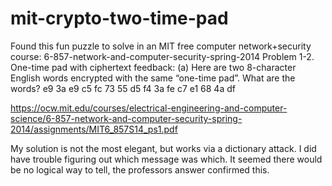 # mit-crypto-two-time-pad

Found this fun puzzle to solve in an MIT free computer network+security course: 6-857-network-and-computer-security-spring-2014 Problem 1-2. One-time pad with ciphertext feedback: (a) Here are two 8-character English words encrypted with the same “one-time pad”. What are the words? e9 3a e9 c5 fc 73 55 d5 f4 3a fe c7 e1 68 4a df

https://ocw.mit.edu/courses/electrical-engineering-and-computer-science/6-857-network-and-computer-security-spring-2014/assignments/MIT6_857S14_ps1.pdf

My solution is not the most elegant, but works via a dictionary attack. I did have trouble figuring out which message was which. It seemed there would be no logical way to tell, the professors answer confirmed this.

